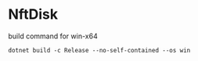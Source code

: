 # NftDisk

build command for win-x64

```shell
dotnet build -c Release --no-self-contained --os win
```

